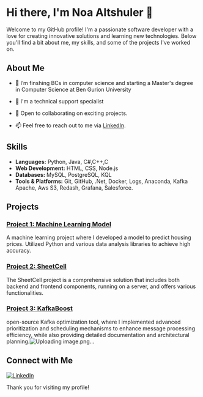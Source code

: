# Hi there, I'm Noa Altshuler 👋

Welcome to my GitHub profile! I'm a passionate software developer with a love for creating innovative solutions and learning new technologies. Below you'll find a bit about me, my skills, and some of the projects I've worked on.

## About Me

- 🌱 I’m finshing BCs in computer science and starting a Master's degree in Computer Science at Ben Gurion University
- 🌱 I'm a  technical support specialist

- 💼 Open to collaborating on exciting projects.
- 📫 Feel free to reach out to me via [LinkedIn](https://www.linkedin.com/in/noa-altshuler-9750441b9/).

## Skills

- **Languages:** Python, Java, C#,C++,C
- **Web Development:** HTML, CSS, Node.js
- **Databases:** MySQL, PostgreSQL, KQL
- **Tools & Platforms:** Git, GitHub, .Net, Docker, Logs, Anaconda, Kafka Apache, Aws S3, Redash, Grafana, Salesforce.


## Projects

### [Project 1: Machine Learning Model](https://github.com/NoaAltshuler/SVM)
A machine learning project where I developed a model to predict housing prices. Utilized Python and various data analysis libraries to achieve high accuracy.
### [Project 2: SheetCell](https://github.com/orenpartush0/sheet-cell)
The SheetCell project is a comprehensive solution that includes both backend and frontend components, running on a server, and offers various functionalities.
### [Project 3: KafkaBoost](https://github.com/NoaAltshuler/Kafkaboost)
open-source Kafka optimization tool, where I implemented advanced prioritization and scheduling mechanisms to enhance message processing efficiency, while also providing detailed documentation and architectural planning.![Uploading image.png…]()




## Connect with Me
[![LinkedIn](https://img.shields.io/badge/LinkedIn-blue?style=flat-square&logo=linkedin&labelColor=blue&link=https://www.linkedin.com/in/noa-altshuler)](https://www.linkedin.com/in/noa-altshuler-9750441b9/)

Thank you for visiting my profile!
